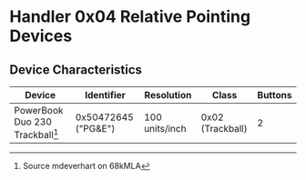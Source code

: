 # Handler 0x04 Relative Pointing Devices

## Device Characteristics

| Device                          | Identifier          | Resolution     | Class            | Buttons |
| ------------------------------- | ------------------- | -------------- | ---------------- | ------- |
| PowerBook Duo 230 Trackball[^1] | 0x50472645 ("PG&E") | 100 units/inch | 0x02 (Trackball) | 2       |

[^1]: Source mdeverhart on 68kMLA
